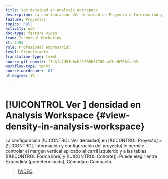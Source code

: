```yaml
---
title: Ver densidad en Analysis Workspace
description: La configuración Ver densidad en Proyecto > Información y configuración permite controlar el margen vertical aplicado al carril izquierdo y a las tablas (forma libre y cohorte). Puede elegir entre Expandida (predeterminada), Cómoda o Compacta.
feature: Proyectos
topics: null
activity: use
doc-type: feature video
team: Technical Marketing
kt: 2492
role: Profesional empresarial
level: Principiante
translation-type: tm+mt
source-git-commit: f3b3fa7d91b0cb21005b57768ca23ed6700fcc03
workflow-type: tm+mt
source-wordcount: '81'
ht-degree: 1%

---
```



# [!UICONTROL Ver ] densidad en Analysis Workspace  {#view-density-in-analysis-workspace}

La configuración [!UICONTROL Ver densidad] en [!UICONTROL Proyecto] > [!UICONTROL Información y configuración del proyecto] le permite controlar el margen vertical aplicado al carril izquierdo y a las tablas ([!UICONTROL Forma libre] y [!UICONTROL Cohorte]). Puede elegir entre Expandida (predeterminada), Cómoda o Compacta.

>[!VIDEO](https://video.tv.adobe.com/v/25963/?quality=12)
